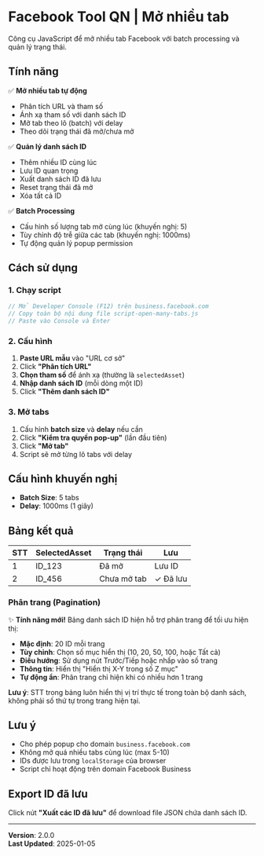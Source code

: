 # Facebook Tool QN | Mở nhiều tab

Công cụ JavaScript để mở nhiều tab Facebook với batch processing và quản lý trạng thái.

## Tính năng

✅ **Mở nhiều tab tự động**
- Phân tích URL và tham số
- Ánh xạ tham số với danh sách ID
- Mở tab theo lô (batch) với delay
- Theo dõi trạng thái đã mở/chưa mở

✅ **Quản lý danh sách ID**
- Thêm nhiều ID cùng lúc
- Lưu ID quan trọng
- Xuất danh sách ID đã lưu
- Reset trạng thái đã mở
- Xóa tất cả ID

✅ **Batch Processing**
- Cấu hình số lượng tab mở cùng lúc (khuyến nghị: 5)
- Tùy chỉnh độ trễ giữa các tab (khuyến nghị: 1000ms)
- Tự động quản lý popup permission

## Cách sử dụng

### 1. Chạy script
```javascript
// Mở Developer Console (F12) trên business.facebook.com
// Copy toàn bộ nội dung file script-open-many-tabs.js
// Paste vào Console và Enter
```

### 2. Cấu hình
1. **Paste URL mẫu** vào "URL cơ sở"
2. Click **"Phân tích URL"**
3. **Chọn tham số** để ánh xạ (thường là `selectedAsset`)
4. **Nhập danh sách ID** (mỗi dòng một ID)
5. Click **"Thêm danh sách ID"**

### 3. Mở tabs
1. Cấu hình **batch size** và **delay** nếu cần
2. Click **"Kiểm tra quyền pop-up"** (lần đầu tiên)
3. Click **"Mở tab"**
4. Script sẽ mở từng lô tabs với delay

## Cấu hình khuyến nghị

- **Batch Size**: 5 tabs
- **Delay**: 1000ms (1 giây)

## Bảng kết quả

| STT | SelectedAsset | Trạng thái | Lưu |
|-----|---------------|------------|-----|
| 1   | ID_123        | Đã mở      | Lưu ID |
| 2   | ID_456        | Chưa mở tab| ✓ Đã lưu |

### Phân trang (Pagination)

✨ **Tính năng mới!** Bảng danh sách ID hiện hỗ trợ phân trang để tối ưu hiện thị:

- **Mặc định**: 20 ID mỗi trang
- **Tùy chỉnh**: Chọn số mục hiển thị (10, 20, 50, 100, hoặc Tất cả)
- **Điều hướng**: Sử dụng nút Trước/Tiếp hoặc nhấp vào số trang
- **Thông tin**: Hiển thị "Hiển thị X-Y trong số Z mục"
- **Tự động ẩn**: Phân trang chỉ hiện khi có nhiều hơn 1 trang

**Lưu ý**: STT trong bảng luôn hiển thị vị trí thực tế trong toàn bộ danh sách, không phải số thứ tự trong trang hiện tại.

## Lưu ý

- Cho phép popup cho domain `business.facebook.com`
- Không mở quá nhiều tabs cùng lúc (max 5-10)
- IDs được lưu trong `localStorage` của browser
- Script chỉ hoạt động trên domain Facebook Business

## Export ID đã lưu

Click nút **"Xuất các ID đã lưu"** để download file JSON chứa danh sách ID.

---

**Version**: 2.0.0  
**Last Updated**: 2025-01-05
